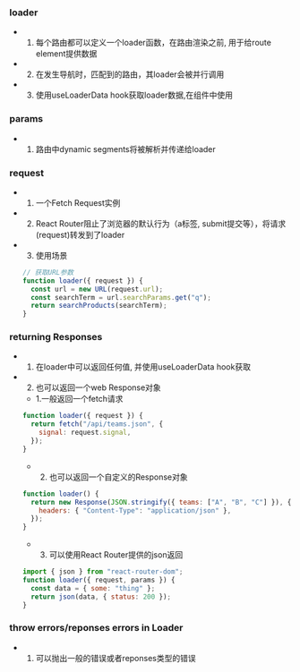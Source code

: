 ### loader
  - 1. 每个路由都可以定义一个loader函数，在路由渲染之前, 用于给route element提供数据
  - 2. 在发生导航时，匹配到的路由，其loader会被并行调用
  - 3. 使用useLoaderData hook获取loader数据,在组件中使用

### params
  - 1. 路由中dynamic segments将被解析并传递给loader

### request
  - 1. 一个Fetch Request实例
  - 2. React Router阻止了浏览器的默认行为（a标签, submit提交等），将请求(request)转发到了loader
  - 3. 使用场景
    ```js
    // 获取URL参数
    function loader({ request }) {
      const url = new URL(request.url);
      const searchTerm = url.searchParams.get("q");
      return searchProducts(searchTerm);
    }
    ```
### returning Responses
  - 1. 在loader中可以返回任何值, 并使用useLoaderData hook获取
  - 2. 也可以返回一个web Response对象
    - 1.一般返回一个fetch请求
    ```js
    function loader({ request }) {
      return fetch("/api/teams.json", {
        signal: request.signal,
      });
    }
    ```
    - 2. 也可以返回一个自定义的Response对象
    ```js
    function loader() {
      return new Response(JSON.stringify({ teams: ["A", "B", "C"] }), {
        headers: { "Content-Type": "application/json" },
      });
    }
    ```
    - 3. 可以使用React Router提供的json返回
    ```js
    import { json } from "react-router-dom";
    function loader({ request, params }) {
      const data = { some: "thing" };
      return json(data, { status: 200 });
    }
    ```

### throw errors/reponses errors in Loader
  - 1. 可以抛出一般的错误或者reponses类型的错误
